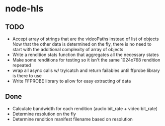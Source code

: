 # node-hls

## TODO
- Accept array of strings that are the videoPaths instead of list of objects
    Now that the other data is determined on the fly, there is no need to start with
      the additional complexity of array of objects
- Write a rendition stats function that aggregates all the necessary states
- Make some renditions for testing so it isn't the same 1024x768 rendition repeated
- wrap all async calls w/ try/catch and return failables until ffprobe library is there to use
- Write FFPROBE library to allow for easy extracting of data

## Done
- Calculate bandwidth for each rendition (audio bit_rate + video bit_rate)
- Determine resolution on the fly
- Determine rendition manifest filename based on resolution

